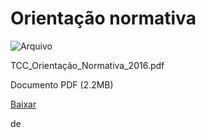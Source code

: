 


Orientação normativa
====================










![Arquivo](%2b%2bplone%2b%2bufalprofile/imgs/file-icon.png)

 TCC\_Orientação\_Normativa\_2016.pdf  

 Documento PDF
 (2.2MB)
 

[Baixar](%40%40download/file/TCC_Orientac%cc%a7a%cc%83o_Normativa_2016.pdf)























 de 












